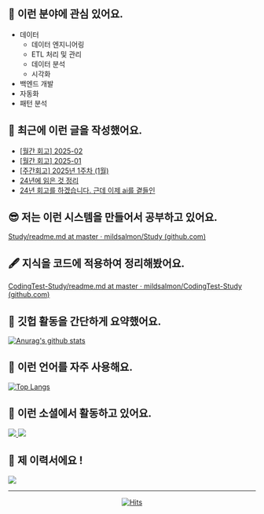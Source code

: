 ## 📡 이런 분야에 관심 있어요.

- 데이터
    - 데이터 엔지니어링
    - ETL 처리 및 관리
    - 데이터 분석
    - 시각화
- 백엔드 개발
- 자동화
- 패턴 분석

## 📝 최근에 이런 글을 작성했어요.

<!-- BLOG-POST-LIST:START -->
- [[월간 회고] 2025-02](https://blex.me/@mildsalmon/%EC%9B%94%EA%B0%84-%ED%9A%8C%EA%B3%A0-2025-02)
- [[월간 회고] 2025-01](https://blex.me/@mildsalmon/%EC%9B%94%EA%B0%84-%ED%9A%8C%EA%B3%A0-2025-01)
- [[주간회고] 2025년 1주차 &lpar;1월&rpar;](https://blex.me/@mildsalmon/%EC%A3%BC%EA%B0%84%ED%9A%8C%EA%B3%A0-2025%EB%85%84-1%EC%A3%BC%EC%B0%A8-1%EC%9B%94)
- [24년에 읽은 것 정리](https://blex.me/@mildsalmon/24%EB%85%84%EC%97%90-%EC%9D%BD%EC%9D%80-%EA%B2%83-%EC%A0%95%EB%A6%AC)
- [24년 회고를 하겠습니다. 근데 이제 ai를 곁들인](https://blex.me/@mildsalmon/24%EB%85%84-%ED%9A%8C%EA%B3%A0%EB%A5%BC-%ED%95%98%EA%B2%A0%EC%8A%B5%EB%8B%88%EB%8B%A4-%EA%B7%BC%EB%8D%B0-%EC%9D%B4%EC%A0%9C-ai%EB%A5%BC-%EA%B3%81%EB%93%A4%EC%9D%B8)
<!-- BLOG-POST-LIST:END -->

## 😎 저는 이런 시스템을 만들어서 공부하고 있어요.

[Study/readme.md at master · mildsalmon/Study (github.com)](https://github.com/mildsalmon/Study/blob/master/readme.md)

## 🖋 지식을 코드에 적용하여 정리해봤어요.

[CodingTest-Study/readme.md at master · mildsalmon/CodingTest-Study (github.com)](https://github.com/mildsalmon/CodingTest-Study/blob/master/readme.md)

## 📑 깃헙 활동을 간단하게 요약했어요.

[![Anurag's github stats](https://github-readme-stats.vercel.app/api?username=mildsalmon&count_private=false&show_icons=true)](https://github.com/mildsalmon)

## 🥇 이런 언어를 자주 사용해요.

[![Top Langs](https://github-readme-stats.vercel.app/api/top-langs/?username=mildsalmon&hide=html)](https://github.com/mildsalmon)

## 🔮 이런 소셜에서 활동하고 있어요.

<p>

<a href="https://blex.me/@mildsalmon/about">
    <img src="http://img.shields.io/badge/BLOG-black?style=plastic&logo=bloglovin">
</a>

<a href="https://solved.ac/profile/mildsalmon">
    <img src="http://img.shields.io/badge/backjoon-blueviolet?style=plastic">
</a>

## 📜 제 이력서에요 !

<!-- <a href="https://mildsalmon.notion.site/c6540c28f55a4d90b4d2dcb181e15307">
    <img src="https://img.shields.io/badge/Resume-orange?style=social&logo=MailChimp">
</a>

<a href="https://mildsalmon.notion.site/c6540c28f55a4d90b4d2dcb181e15307">
    <img src="https://img.shields.io/badge/Resume-orange?style=plastic&logo=MailChimp">
</a>
    
<a href="https://mildsalmon.notion.site/c6540c28f55a4d90b4d2dcb181e15307">
    <img src="https://img.shields.io/badge/Resume-orange?style=plastic&logo=Jordan">
</a>
    
<a href="https://mildsalmon.notion.site/c6540c28f55a4d90b4d2dcb181e15307">
    <img src="https://img.shields.io/badge/Resume-orange?style=plastic&logo=GreenSock">
</a> -->
    
<a href="https://mildsalmon.notion.site/c6540c28f55a4d90b4d2dcb181e15307">
    <img src="https://img.shields.io/badge/Resume-orange?style=plastic&logo=Notion">
</a>
    

---

<p align="center">
    <a href="https://github.com/mildsalmon/">
        <img alt="Hits" src="https://hits.seeyoufarm.com/api/count/incr/badge.svg?url=https%3A%2F%2Fgithub.com%2Fmildsalmon" />
    </a>
</p>

